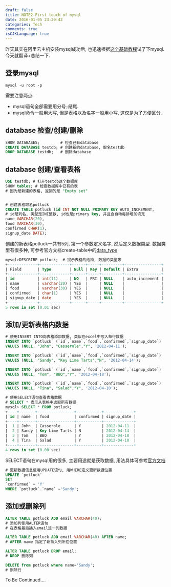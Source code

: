 ```yaml
---
draft: false
title: NOTE2-First touch of mysql
date: 2016-01-05 23:20:42
categories: Tech
comments: true
isCJKLanguage: true
---
```


昨天其实在阿里云主机安装mysql成功后, 也迅速根据[这个基础教程](https://www.digitalocean.com/community/tutorials/a-basic-mysql-tutorial)试了下mysql. 今天就翻译+总结一下.


## 登录mysql
```
mysql -u root -p
```

需要注意两点:
+ mysql语句全部需要用分号`;`结尾.
+ mysql命令一般用大写, 但是表格以及名字一般用小写, 这仅是为了方便区分.


## database 检查/创建/删除
```sql
SHOW DATABASES;         # 检查已有database
CREATE DATABASE testdb; # 创建新的database, 取名testdb
DROP DATABASE testdb;   # 删除database
```

## database 创建/查看表格
```sql
USE testdb; # 打开testdb这个数据库
SHOW tables; # 检查数据库中已有的表
# 因为是新建的表格, 返回的是 "Empty set"


# 创建表格取名potluck
CREATE TABLE potluck (id INT NOT NULL PRIMARY KEY AUTO_INCREMENT,
# id是列名, 类型是INI整数, id也是primary key, 并且会自动每排增加填充
name VARCHAR(20),
food VARCHAR(30),
confirmed CHAR(1),
signup_date DATE);
```

创建的新表格potluck一共有5列, 第一个参数定义名字, 然后定义数据类型.
数据类型有很多种, 可参考官方文档create-table中的[data_type](http://dev.mysql.com/doc/refman/5.7/en/create-table.html)

```sql
mysql>DESCRIBE potluck;  # 提示表格的结构, 数据的类型等
+-------------+-------------+------+-----+---------+----------------+
| Field       | Type        | Null | Key | Default | Extra          |
+-------------+-------------+------+-----+---------+----------------+
| id          | int(11)     | NO   | PRI | NULL    | auto_increment |
| name        | varchar(20) | YES  |     | NULL    |                |
| food        | varchar(30) | YES  |     | NULL    |                |
| confirmed   | char(1)     | YES  |     | NULL    |                |
| signup_date | date        | YES  |     | NULL    |                |
+-------------+-------------+------+-----+---------+----------------+
5 rows in set (0.01 sec)
```

## 添加/更新表格内数据
```sql
# 使用INSERT INTO向表格添加数据, 类似在excel中写入每行数据
INSERT INTO `potluck` (`id`,`name`,`food`,`confirmed`,`signup_date`)
VALUES (NULL, "John", "Casserole","Y", '2012-04-11');

INSERT INTO `potluck` (`id`,`name`,`food`,`confirmed`,`signup_date`)
VALUES (NULL, "Sandy", "Key Lime Tarts","N", '2012-04-14');

INSERT INTO `potluck` (`id`,`name`,`food`,`confirmed`,`signup_date`)
VALUES (NULL, "Tom", "BBQ","Y", '2012-04-18');

INSERT INTO `potluck` (`id`,`name`,`food`,`confirmed`,`signup_date`)
VALUES (NULL, "Tina", "Salad","Y", '2012-04-10');

# 使用SELECT语句查看表格数据
# SELECT * 表示从表格中选取所有数据
mysql> SELECT * FROM potluck;
+----+-------+----------------+-----------+-------------+
| id | name  | food           | confirmed | signup_date |
+----+-------+----------------+-----------+-------------+
|  1 | John  | Casserole      | Y         | 2012-04-11  |
|  2 | Sandy | Key Lime Tarts | N         | 2012-04-14  |
|  3 | Tom   | BBQ            | Y         | 2012-04-18  |
|  4 | Tina  | Salad          | Y         | 2012-04-10  |
+----+-------+----------------+-----------+-------------+
4 rows in set (0.00 sec)
```

SELECT语句在mysql用的很多, 主要用途就是获取数据, 用法具体可参考[官方文档](http://dev.mysql.com/doc/refman/5.7/en/select.html)

```sql
# 更新数据信息使用UPDATE语句, 用WHERE定义更新数据位置
UPDATE `potluck`
SET
`confirmed` = 'Y'
WHERE `potluck`.`name` ='Sandy';
```

## 添加或删除列
```sql
ALTER TABLE potluck ADD email VARCHAR(40);
# 添加列使用ALTER语句
# 在表格最后插入email这一列数据

ALTER TABLE potluck ADD email VARCHAR(40) AFTER name;
# AFTER name 指定了新插入列所在位置

ALTER TABLE potluck DROP email;
# DROP 删除列

DELETE from potluck where name='Sandy';
# 删除行
```

To Be Continued....
